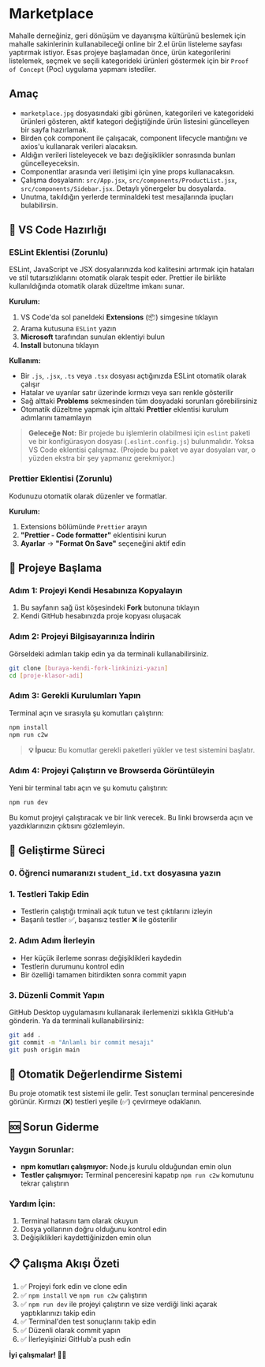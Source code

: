 # Marketplace

Mahalle derneğiniz, geri dönüşüm ve dayanışma kültürünü beslemek için mahalle sakinlerinin kullanabileceği online bir 2.el ürün listeleme sayfası yaptırmak istiyor. Esas projeye başlamadan önce, ürün kategorilerini listelemek, seçmek ve seçili kategorideki ürünleri göstermek için bir `Proof of Concept` (Poc) uygulama yapmanı istediler.

## Amaç

- `marketplace.jpg` dosyasındaki gibi görünen, kategorileri ve kategorideki ürünleri gösteren, aktif kategori değiştiğinde ürün listesini güncelleyen bir sayfa hazırlamak.
- Birden çok component ile çalışacak, component lifecycle mantığını ve axios'u kullanarak verileri alacaksın.
- Aldığın verileri listeleyecek ve bazı değişiklikler sonrasında bunları güncelleyeceksin.
- Componentlar arasında veri iletişimi için yine props kullanacaksın.
- Çalışma dosyaların: `src/App.jsx`, `src/components/ProductList.jsx`, `src/components/Sidebar.jsx`. Detaylı yönergeler bu dosyalarda.
- Unutma, takıldığın yerlerde terminaldeki test mesajlarında ipuçları bulabilirsin.

## 🔧 VS Code Hazırlığı

### ESLint Eklentisi (Zorunlu)

ESLint, JavaScript ve JSX dosyalarınızda kod kalitesini artırmak için hataları ve stil tutarsızlıklarını otomatik olarak tespit eder. Prettier ile birlikte kullanıldığında otomatik olarak düzeltme imkanı sunar.

**Kurulum:**

1. VS Code'da sol paneldeki **Extensions** (📦) simgesine tıklayın
2. Arama kutusuna `ESLint` yazın
3. **Microsoft** tarafından sunulan eklentiyi bulun
4. **Install** butonuna tıklayın

**Kullanım:**

- Bir `.js`, `.jsx`, `.ts` veya `.tsx` dosyası açtığınızda ESLint otomatik olarak çalışır
- Hatalar ve uyarılar satır üzerinde kırmızı veya sarı renkle gösterilir
- Sağ alttaki **Problems** sekmesinden tüm dosyadaki sorunları görebilirsiniz
- Otomatik düzeltme yapmak için alttaki **Prettier** eklentisi kurulum adımlarını tamamlayın

> **Geleceğe Not:** Bir projede bu işlemlerin olabilmesi için `eslint` paketi ve bir konfigürasyon dosyası (`.eslint.config.js`) bulunmalıdır. Yoksa VS Code eklentisi çalışmaz. (Projede bu paket ve ayar dosyaları var, o yüzden ekstra bir şey yapmanız gerekmiyor.)

### Prettier Eklentisi (Zorunlu)

Kodunuzu otomatik olarak düzenler ve formatlar.

**Kurulum:**

1. Extensions bölümünde `Prettier` arayın
2. **"Prettier - Code formatter"** eklentisini kurun
3. **Ayarlar** → **"Format On Save"** seçeneğini aktif edin

## 🚀 Projeye Başlama

### Adım 1: Projeyi Kendi Hesabınıza Kopyalayın

1. Bu sayfanın sağ üst köşesindeki **Fork** butonuna tıklayın
2. Kendi GitHub hesabınızda proje kopyası oluşacak

### Adım 2: Projeyi Bilgisayarınıza İndirin

Görseldeki adımları takip edin ya da terminali kullanabilirsiniz.

```bash
git clone [buraya-kendi-fork-linkinizi-yazın]
cd [proje-klasor-adi]
```

### Adım 3: Gerekli Kurulumları Yapın

Terminal açın ve sırasıyla şu komutları çalıştırın:

```bash
npm install
npm run c2w
```

> **💡 İpucu:** Bu komutlar gerekli paketleri yükler ve test sistemini başlatır.

### Adım 4: Projeyi Çalıştırın ve Browserda Görüntüleyin

Yeni bir terminal tabı açın ve şu komutu çalıştırın:

```bash
npm run dev
```

Bu komut projeyi çalıştıracak ve bir link verecek. Bu linki browserda açın ve yazdıklarınızın çıktısını gözlemleyin.

## 📝 Geliştirme Süreci

### 0. Öğrenci numaranızı `student_id.txt` dosyasına yazın 

### 1. Testleri Takip Edin

- Testlerin çalıştığı trminali açık tutun ve test çıktılarını izleyin
- Başarılı testler ✅, başarısız testler ❌ ile gösterilir

### 2. Adım Adım İlerleyin

- Her küçük ilerleme sonrası değişiklikleri kaydedin
- Testlerin durumunu kontrol edin
- Bir özelliği tamamen bitirdikten sonra commit yapın

### 3. Düzenli Commit Yapın

GitHub Desktop uygulamasını kullanarak ilerlemenizi sıklıkla GitHub'a gönderin.
Ya da terminali kullanabilirsiniz:

```bash
git add .
git commit -m "Anlamlı bir commit mesajı"
git push origin main
```

## 🧪 Otomatik Değerlendirme Sistemi

Bu proje otomatik test sistemi ile gelir. Test sonuçları terminal penceresinde görünür. Kırmızı (❌) testleri yeşile (✅) çevirmeye odaklanın.

## 🆘 Sorun Giderme

### Yaygın Sorunlar:

- **npm komutları çalışmıyor:** Node.js kurulu olduğundan emin olun
- **Testler çalışmıyor:** Terminal penceresini kapatıp `npm run c2w` komutunu tekrar çalıştırın

### Yardım İçin:

1. Terminal hatasını tam olarak okuyun
2. Dosya yollarının doğru olduğunu kontrol edin
3. Değişiklikleri kaydettiğinizden emin olun

## 📋 Çalışma Akışı Özeti

1. ✅ Projeyi fork edin ve clone edin
2. ✅ `npm install` ve `npm run c2w` çalıştırın
3. ✅ `npm run dev` ile projeyi çalıştırın ve size verdiği linki açarak yaptıklarınızı takip edin
4. ✅ Terminal'den test sonuçlarını takip edin
5. ✅ Düzenli olarak commit yapın
6. ✅ İlerleyişinizi GitHub'a push edin

**İyi çalışmalar! 🎨✨**
